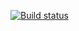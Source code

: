 [![Build status](https://ci.appveyor.com/api/projects/status/rfr9t5mcour17k42?svg=true)](https://ci.appveyor.com/project/aledavydkin/js-3lvl-2-1)
